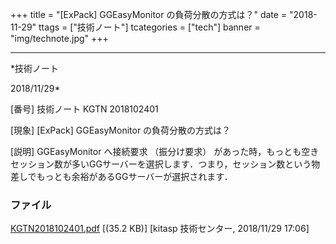 ﻿+++
title = "[ExPack] GGEasyMonitor の負荷分散の方式は？"
date = "2018-11-29"
ttags = ["技術ノート"]
tcategories = ["tech"]
banner = "img/technote.jpg"
+++

-----------------------------------------------------------------------------------------------------------------------------

*技術ノート

2018/11/29*


[番号]
技術ノート KGTN 2018102401

[現象]
[ExPack] GGEasyMonitor の負荷分散の方式は？

[説明]
GGEasyMonitor へ接続要求 （振分け要求）
があった時，もっとも空きセッション数が多いGGサーバーを選択します．つまり，セッション数という物差しでもっとも余裕があるGGサーバーが選択されます．


### ファイル

 
 


[KGTN2018102401.pdf](http://techreport.kitasp.net/attachments/download/4201/KGTN2018102401.pdf)
 [(35.2 KB)] [kitasp 技術センター, 2018/11/29
17:06]


 


 

